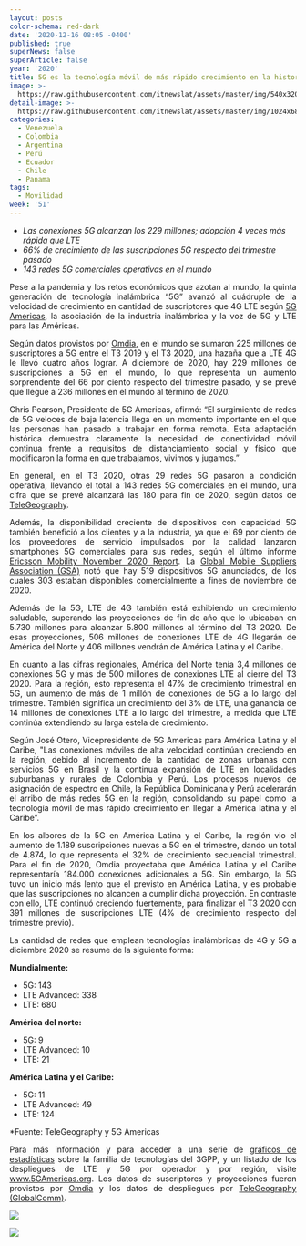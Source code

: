 ```yaml
---
layout: posts
color-schema: red-dark
date: '2020-12-16 08:05 -0400'
published: true
superNews: false
superArticle: false
year: '2020'
title: 5G es la tecnología móvil de más rápido crecimiento en la historia
image: >-
  https://raw.githubusercontent.com/itnewslat/assets/master/img/540x320/5G-Tecnologia-p.jpg
detail-image: >-
  https://raw.githubusercontent.com/itnewslat/assets/master/img/1024x680/5G-Tecnologia-g.jpg
categories:
  - Venezuela
  - Colombia
  - Argentina
  - Perú
  - Ecuador
  - Chile
  - Panama
tags:
  - Movilidad
week: '51'
---
```

<ul style="list-style-type: disc;">
	<li><em>Las conexiones 5G alcanzan los 229 millones; adopción 4 veces más rápida que LTE</em></li>
	<li><em>66% de crecimiento de las suscripciones 5G respecto del trimestre pasado</em></li>
	<li><em>143 redes 5G comerciales operativas en el mundo </em></li>
</ul>
<p style="text-align: justify;">Pese a la pandemia y los retos económicos que azotan al mundo, la quinta generación de tecnología inalámbrica “5G” avanzó al cuádruple de la velocidad de crecimiento en cantidad de suscriptores que 4G LTE según <a href="https://5gamericas.us10.list-manage.com/track/click?u=9da76cc577fd2f2315e16d8db&amp;id=f82edfb117&amp;e=6794899ec1">5G Americas</a>, la asociación de la industria inalámbrica y la voz de 5G y LTE para las Américas.</p>
<p style="text-align: justify;">Según datos provistos por <a href="https://5gamericas.us10.list-manage.com/track/click?u=9da76cc577fd2f2315e16d8db&amp;id=fae0954973&amp;e=6794899ec1">Omdia</a>, en el mundo se sumaron 225 millones de suscriptores a 5G entre el T3 2019 y el T3 2020, una hazaña que a LTE 4G le llevó cuatro años lograr. A diciembre de 2020, hay 229 millones de suscripciones a 5G en el mundo, lo que representa un aumento sorprendente del 66 por ciento respecto del trimestre pasado, y se prevé que llegue a 236 millones en el mundo al término de 2020.</p>
<p style="text-align: justify;">Chris Pearson, Presidente de 5G Americas, afirmó: “El surgimiento de redes de 5G veloces de baja latencia llega en un momento importante en el que las personas han pasado a trabajar en forma remota. Esta adaptación histórica demuestra claramente la necesidad de conectividad móvil continua frente a requisitos de distanciamiento social y físico que modificaron la forma en que trabajamos, vivimos y jugamos.”</p>
<p style="text-align: justify;">En general, en el T3 2020, otras 29 redes 5G pasaron a condición operativa, llevando el total a 143 redes 5G comerciales en el mundo, una cifra que se prevé alcanzará las 180 para fin de 2020, según datos de <a href="https://5gamericas.us10.list-manage.com/track/click?u=9da76cc577fd2f2315e16d8db&amp;id=c947989151&amp;e=6794899ec1">TeleGeography</a>.</p>
<p style="text-align: justify;">Además, la disponibilidad creciente de dispositivos con capacidad 5G también benefició a los clientes y a la industria, ya que el 69 por ciento de los proveedores de servicio impulsados por la calidad lanzaron smartphones 5G comerciales para sus redes, según el último informe <a href="https://5gamericas.us10.list-manage.com/track/click?u=9da76cc577fd2f2315e16d8db&amp;id=3733829748&amp;e=6794899ec1">Ericsson Mobility November 2020 Report</a>.  La <a href="https://5gamericas.us10.list-manage.com/track/click?u=9da76cc577fd2f2315e16d8db&amp;id=8d0803da9d&amp;e=6794899ec1">Global Mobile Suppliers Association (GSA)</a> notó que hay 519 dispositivos 5G anunciados, de los cuales 303 estaban disponibles comercialmente a fines de noviembre de 2020.</p>
<p style="text-align: justify;">Además de la 5G, LTE de 4G también está exhibiendo un crecimiento saludable, superando las proyecciones de fin de año que lo ubicaban en 5.730 millones para alcanzar 5.800 millones al término del T3 2020. De esas proyecciones, 506 millones de conexiones LTE de 4G llegarán de América del Norte y 406 millones vendrán de América Latina y el Caribe<strong>.</strong></p>
<p style="text-align: justify;">En cuanto a las cifras regionales, América del Norte tenía 3,4 millones de conexiones 5G y más de 500 millones de conexiones LTE al cierre del T3 2020. Para la región, esto representa el 47% de crecimiento trimestral en 5G, un aumento de más de 1 millón de conexiones de 5G a lo largo del trimestre. También significa un crecimiento del 3% de LTE, una ganancia de 14 millones de conexiones LTE a lo largo del trimestre, a medida que LTE continúa extendiendo su larga estela de crecimiento.</p>
<p style="text-align: justify;">Según José Otero, Vicepresidente de 5G Americas para América Latina y el Caribe, "Las conexiones móviles de alta velocidad continúan creciendo en la región, debido al incremento de la cantidad de zonas urbanas con servicios 5G en Brasil y la continua expansión de LTE en localidades suburbanas y rurales de Colombia y Perú. Los procesos nuevos de asignación de espectro en Chile, la República Dominicana y Perú acelerarán el arribo de más redes 5G en la región, consolidando su papel como la tecnología móvil de más rápido crecimiento en llegar a América latina y el Caribe”.</p>
<p style="text-align: justify;">En los albores de la 5G en América Latina y el Caribe, la región vio el aumento de 1.189 suscripciones nuevas a 5G en el trimestre, dando un total de 4.874, lo que representa el 32% de crecimiento secuencial trimestral. Para el fin de 2020, Omdia proyectaba que América Latina y el Caribe representaría 184.000 conexiones adicionales a 5G. Sin embargo, la 5G tuvo un inicio más lento que el previsto en América Latina, y es probable que las suscripciones no alcancen a cumplir dicha proyección. En contraste con ello, LTE continuó creciendo fuertemente, para finalizar el T3 2020 con 391 millones de suscripciones LTE (4% de crecimiento respecto del trimestre previo).</p>
<p style="text-align: justify;">La cantidad de redes que emplean tecnologías inalámbricas de 4G y 5G a diciembre 2020 se resume de la siguiente forma:</p>
<p style="text-align: justify;"><strong>Mundialmente: </strong></p>

<ul style="text-align: justify;">
	<li>5G: 143</li>
	<li>LTE Advanced: 338</li>
	<li>LTE: 680</li>
</ul>
<p style="text-align: justify;"><strong>América del norte: </strong></p>

<ul style="text-align: justify;">
	<li>5G: 9</li>
	<li>LTE Advanced: 10</li>
	<li>LTE: 21</li>
</ul>
<p style="text-align: justify;"><strong>América Latina y el Caribe:</strong></p>

<ul style="text-align: justify;">
	<li>5G: 11</li>
	<li>LTE Advanced: 49</li>
	<li>LTE: 124</li>
</ul>
<p style="text-align: justify;">*Fuente: TeleGeography y 5G Americas</p>
<p style="text-align: justify;">Para más información y para acceder a una serie de <a href="https://5gamericas.us10.list-manage.com/track/click?u=9da76cc577fd2f2315e16d8db&amp;id=b5dd8cbc94&amp;e=6794899ec1">gráficos de estadísticas</a> sobre la familia de tecnologías del 3GPP, y un listado de los despliegues de LTE y 5G por operador y por región, visite <a href="https://5gamericas.us10.list-manage.com/track/click?u=9da76cc577fd2f2315e16d8db&amp;id=526f5111dc&amp;e=6794899ec1">www.5GAmericas.org</a>. Los datos de suscriptores y proyecciones fueron provistos por <a href="https://5gamericas.us10.list-manage.com/track/click?u=9da76cc577fd2f2315e16d8db&amp;id=aa5d79ce35&amp;e=6794899ec1">Omdia</a> y los datos de despliegues por <a href="https://5gamericas.us10.list-manage.com/track/click?u=9da76cc577fd2f2315e16d8db&amp;id=296b9dd089&amp;e=6794899ec1">TeleGeography (GlobalComm)</a>.</p>

![]({{site.baseurl}}/https://raw.githubusercontent.com/itnewslat/assets/master/img/540x320/5G-Tecnologia-p.jpg)


<img src="https://tracker.metricool.com/c3po.jpg?hash=56f88a41e39ab42c063cc51676587a04"/>